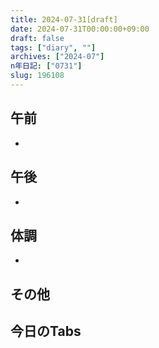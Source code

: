 ```yaml
---
title: 2024-07-31[draft]
date: 2024-07-31T00:00:00+09:00
draft: false
tags: ["diary", ""]
archives: ["2024-07"]
n年日記: ["0731"]
slug: 196108
---
```

## 午前
- 
## 午後
- 
## 体調
- 
## その他
## 今日のTabs